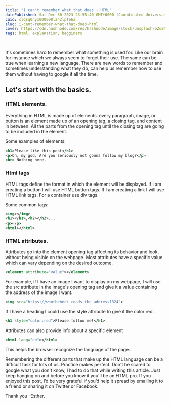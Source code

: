 ```yaml
---
title: "I can't remember what that does - HTML"
datePublished: Sat Dec 30 2023 23:55:40 GMT+0000 (Coordinated Universal Time)
cuid: clqsq0nyx000008l242lpfe6z
slug: i-cant-remember-what-that-does-html
cover: https://cdn.hashnode.com/res/hashnode/image/stock/unsplash/oZuBNC-6E2s/upload/0a0d252214ff2aa1f48b39e8c36432b7.jpeg
tags: html, explanation, begginers

---
```


It's sometimes hard to remember what something is used for. Like our brain for instance which we always seem to forget their use. The same can be true when learning a new language. There are new words to remember and sometimes understanding what they do, can help us remember how to use them without having to google it all the time.

## Let's start with the basics.

### HTML elements.

Everything in HTML is made up of elements. every paragraph, image, or button is an element made up of an opening tag, a closing tag, and content in between. All the parts from the opening tag until the closing tag are going to be included in the element.

Some examples of elements:

```xml
<h1>Please like this post</h1>
<p>Oh, my god. Are you seriously not gonna follow my blog?</p>
<br> Nothing here.
```

### Html tags

HTML tags define the format in which the element will be displayed. If I am creating a button I will use HTML button tags. If I am creating a link I will use HTML link tags. For a container use div tags.

Some common tags:

```xml
<img></img>
<h1></h1>,<h2></h2>...
<p></p>
<html></html>
```

### HTML attributes.

Attributes go into the element opening tag affecting its behavior and look, without being visible on the webpage. Most attributes have a specific value which can vary depending on the desired outcome.

```xml
<element attribute="value"></element>
```

For example, if I have an image I want to display on my webpage, I will use the src attribute in the image's opening tag and give it a value containing the address of the image I want.

```xml
<img src="https://whotheheck_reads_the_address1324">
```

If I have a heading I could use the style attribute to give it the color red.

```xml
<h1 style="color:red">Please follow me!</h1>
```

Attributes can also provide info about a specific element

```xml
<html lang="en"></html>
```

This helps the browser recognize the language of the page.

Remembering the different parts that make up the HTML language can be a difficult task for lots of us. Practice makes perfect. Don't be scared to google what you don't know, I had to do that while writing this article. Just keep hanging on and before you know it you'll be an HTML pro. If you enjoyed this post, I’d be very grateful if you’d help it spread by emailing it to a friend or sharing it on Twitter or Facebook.

Thank you -Esther.